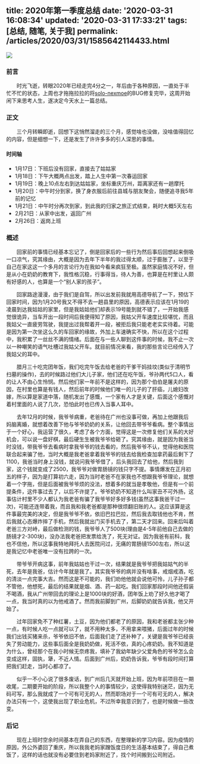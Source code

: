 title: 2020年第一季度总结
date: '2020-03-31 16:08:34'
updated: '2020-03-31 17:33:21'
tags: [总结, 随笔, 关于我]
permalink: /articles/2020/03/31/1585642114433.html
---
![](https://img.hacpai.com/bing/20190318.jpg?imageView2/1/w/960/h/540/interlace/1/q/100)

### 前言

  时光飞逝，转眼2020年已经走完4分之一，年后由于各种原因，一直处于半忙不忙的状态，上周也才拖拖拉拉的将[solo-nexmoe](https://github.com/Programming-With-Love/solo-nexmoe)的BUG修复完毕，这周开始闲下来思考人生，遂决定今天水上一篇总结。

### 正文

  三个月转瞬即逝，回想下这悄然溜走的三个月，感觉啥也没做，没啥值得回忆的内容，但是细想一下，还是发生了许许多多的引人深思的事情。

#### 时间轴

* 1月17日：下班后没有回家，直接去了姑姑家
* 1月18日：下午大概两点出发，踏上人生中第一次春运回家
* 1月19日：晚上10点左右到达姑姑家，坐标重庆万州，距离家还有一趟摩托
* 1月20日：中午时分到家，换了身衣服后前往县城与朋友聚会，随便追寻我5年前的记忆
* 1月21日：中午时分再次到家，到此我的归家之旅正式结束，耗时大概5天左右
* 2月21日：从家中出发，返回广州
* 2月26日：返岗上班

### 概述

  回家前的事情已经基本忘记了，倒是回家后的一些行为然后事后回想起来倒吸一口凉气，究其缘由，大概是因为去年下半年的我过得太顺，过于膨胀了，以至于自己在家这这一个多月的言论行为在我如今看来疯狂至极。虽然家庭情况不好，但是从小在奶奶的教育下，我性格沉稳，行事得当，待人为善，也算是在村里让人颇有好感的人，也算是一个“别人家的孩子”。

  回家路途漫漫，由于我们是自驾，所以出发前我就用高德导航了一下，预估下回家时间，因为1月20号我又不得不去一趟县里的原因，高德表示应该在1月19的凌晨到达我姑姑的家里，但是我姑姑他们却表示19号能到就不错了，一开始我感觉很诡异，当车开出一段时间后我便得知了原因，我姑父开车速度比较堪忧，而且我姑父一直疲劳驾驶，我提出过我帮着开一段，被拒后我只能老老实实待着。可能是因为第一次坐这么久的车回家的缘故，外加上车速确实不快，所以在这个过程中，我积累了一丝丝不满的情绪。后面在与一些人聊到这件事的时候，我不止一次以一种嘲笑的语气吐槽过我姑父开车。就目前情况来看，我的那些言论已经传入了我姑父的耳中。

  腊月三十吃完团年饭，我们吃完午饭去给老爸的干爹干妈挂坟(类似于清明节扫墓的操作)，去的时候路过他们大儿子家，他们还在吃午饭，爷孙两代5口人，看的让人不由心生怜悯。然后他们家一年前不是这样的，因为那个伯伯是屠夫的原因，在村里也算是有钱人，然后前年的时候他们唯一的儿子的了肝癌，儿媳妇改嫁，所以算是家道中落，随机发出了感慨，一个家有人才是关键，后面这个感慨对着村里面的人说了几次，恐怕此时也已传入当事人耳中。

  去年12月的时候，我爷爷病重，老爸待在广州也没事可做，再加上他跟我后妈脑离婚，就想着改善下他与爷爷奶奶的关系，让他回去带爷爷看病。整个事情出于一个好心，我运营了很久，考虑了各个方面，觉得这是一次修复他们关系的大好机会，可以说一盘好棋，最后硬生生被我爷爷给砸了。究其缘由，就是因为我爸当时没钱，带我爷爷去看病时拿我爷爷的钱去看的，然后我爷爷不认，觉得他和医院联合起来骗了他，当时大概是我老爸拿着我爷爷的钱去给我检查加拿药最后剩下了1100，我爸当时身上没钱，就说问我爷爷借了，后头我回去了给他，然后我到家，这个钱就变成了2500，我爷爷对做胃肠镜的钱只字不提。事情爆发在正月初五的样子，因为是打算初六走，因为当时老爸不在家我也不想跟我爷爷理论，就想着一个字拖，但是后面被我爷爷烦的没法，想着多的就当是孝敬他，但是有一个前提条件，这件事过去了，以后不许提了。爷爷奶奶不知道什么叫家丑不可外扬，这事估计村里不少人都认为我老爸有骗了我爷爷好多好多钱(虽然这事我爸干过一次)，可能还连带着我，而且我和我老爸都是那种很烦翻旧账的人。这应该算是这件事最完美的决定，但是我爷爷不依，依旧巴拉巴拉，然后我去取钱他也不肯，然后我就心态爆炸摔了手机，然后我就出门买手机去了，第二天才回来。回来后叫着老爸三方对峙，最后做检测的钱，我爷爷人了500块(理由是4-5年前他自己去做的肠镜才2-300块)，没办法我老爸把发票给洗了，死无对证。因为我爸有前科，我也不信他，所以这事我特地拜托人去医院问过，无痛的胃肠镜1500左右，所以这是我记忆中老爸唯一没有拉跨的一次。

  带爷爷开病这事，前年我姑姑也干过一次，结果就是我爷爷把我姑姑气的半死，去年是我爸，估计今年就是我了。其实我爷爷的病并没有啥事，戒烟戒酒，吃的清淡一点完事大吉。然而这是不可能的，我们劝他他就会说他可怜，儿子孙子都不管他，他想死，最后的结果就是烟、酒、药一起吃。我们回家那段时间他还假装不喝酒，我从广州带回去的理论上是1000块的好酒，团年饭上劝了好久他才喝了一点，我当时真的以为他戒酒了。然而我前脚到广州，后脚奶奶就告诉我，他又开始了。

  过年回家免不了种红薯，土豆，因为他们都老了的原因，我和老爸都主张少种一点，有时候人吃一点就可以了，就不用种太多，不用拿来喂猪，后面过年的时候我们出钱买猪来杀，爷爷依旧不依，后面我们走了还补种了，关键是我爷爷已经丧失了劳动能力，这些事后面全是我奶奶做，死活不依，真的心疼奶奶。我不知道是为什么，曾经那个在我小时候无奈疼我，填补了我幼年缺少父爱角色的爷爷怎么会变成这样，固执，犟，不近人情。后面到广州后，奶奶告诉我，爷爷有段时间打算把我们赶走，当时心都凉了。

  似乎一不小心说了很多废话，到广州后几天就开始上班，因为年前项目在一期收尾，二期要开始的阶段，所以我整个人的事情较少，这使得我特别迷茫，因为无码可写，那么我就成了一个可有可无的人，然而职场对于一个可有可无的人，解决办法只有一个，这使我出现了职业危机，不过所幸我意识到了，也是时候做一些改变。

### 后记

  现在上班时空余时间基本在弄自己的东西，在整理新的学习内容。因为疫情的原因，外公外婆回了重庆，所以我我老妈家蹭饭度日的生活基本结束了，得自己煮饭了，这样的话也就没有必要住到老妈家附近了，找个时间搬到公司附近。
